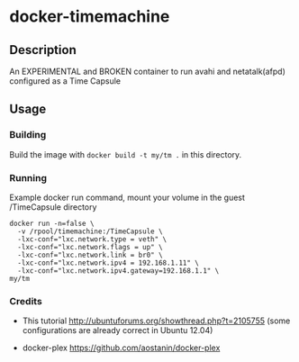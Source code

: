 # docker-timemachine

## Description

An EXPERIMENTAL and BROKEN container to run avahi and netatalk(afpd) configured as a Time Capsule

## Usage

### Building

Build the image with `docker build -t my/tm .` in this directory.

### Running

Example docker run command, mount your volume in the guest /TimeCapsule directory

```
docker run -n=false \
  -v /rpool/timemachine:/TimeCapsule \
  -lxc-conf="lxc.network.type = veth" \
  -lxc-conf="lxc.network.flags = up" \
  -lxc-conf="lxc.network.link = br0" \
  -lxc-conf="lxc.network.ipv4 = 192.168.1.11" \
  -lxc-conf="lxc.network.ipv4.gateway=192.168.1.1" \
my/tm
```

### Credits

- This tutorial http://ubuntuforums.org/showthread.php?t=2105755 (some configurations are already correct in Ubuntu 12.04)

- docker-plex https://github.com/aostanin/docker-plex 
